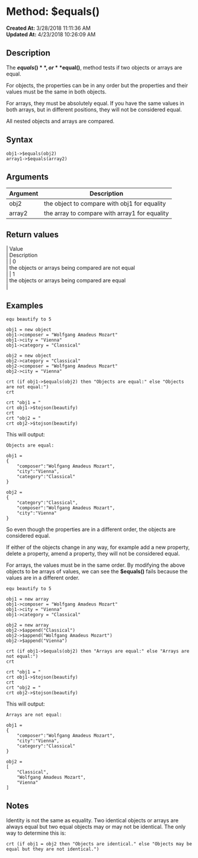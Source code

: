 # Method: $equals()

**Created At:** 3/28/2018 11:11:36 AM  
**Updated At:** 4/23/2018 10:26:09 AM  


## Description

The **$equals()**, or **$equal()**, method tests if two objects or arrays are equal.

For objects, the properties can be in any order but the properties and their values must be the same in both objects.

For arrays, they must be absolutely equal. If you have the same values in both arrays, but in different positions, they will not be considered equal.

All nested objects and arrays are compared.



## Syntax

```
obj1->$equals(obj2)
array1->$equals(array2) 
```



## Arguments




| Argument<br> | Description<br> |
| --- | --- |
| obj2<br> | the object to compare with obj1 for equality<br> |
| array2<br> | the array to compare with array1 for equality<br> |




## Return values




| Value<br> | Description<br> |
| 0<br> | the objects or arrays being compared are not equal<br> |
| 1<br> | the objects or arrays being compared are equal<br> |




## Examples

```
equ beautify to 5

obj1 = new object
obj1->composer = "Wolfgang Amadeus Mozart"
obj1->city = "Vienna"
obj1->category = "Classical"

obj2 = new object
obj2->category = "Classical"
obj2->composer = "Wolfgang Amadeus Mozart"
obj2->city = "Vienna"

crt (if obj1->$equals(obj2) then "Objects are equal:" else "Objects are not equal:")
crt

crt "obj1 = "
crt obj1->$tojson(beautify)
crt
crt "obj2 = "
crt obj2->$tojson(beautify)
```

This will output:

```
Objects are equal:

obj1 =
{
    "composer":"Wolfgang Amadeus Mozart",
    "city":"Vienna",
    "category":"Classical"
}

obj2 =
{
    "category":"Classical",
    "composer":"Wolfgang Amadeus Mozart",
    "city":"Vienna"
}
```

So even though the properties are in a different order, the objects are considered equal.

If either of the objects change in any way, for example add a new property, delete a property, amend a property, they will not be considered equal.



For arrays, the values must be in the same order. By modifying the above objects to be arrays of values, we can see the **$equals()** fails because the values are in a different order.

```
equ beautify to 5

obj1 = new array
obj1->composer = "Wolfgang Amadeus Mozart"
obj1->city = "Vienna"
obj1->category = "Classical"

obj2 = new array
obj2->$append("Classical")
obj2->$append("Wolfgang Amadeus Mozart")
obj2->$append("Vienna")

crt (if obj1->$equals(obj2) then "Arrays are equal:" else "Arrays are not equal:")
crt

crt "obj1 = "
crt obj1->$tojson(beautify)
crt
crt "obj2 = "
crt obj2->$tojson(beautify)
```

This will output:

```
Arrays are not equal:

obj1 =
{
    "composer":"Wolfgang Amadeus Mozart",
    "city":"Vienna",
    "category":"Classical"
}

obj2 =
[
    "Classical",
    "Wolfgang Amadeus Mozart",
    "Vienna"
]
```



## Notes

Identity is not the same as equality. Two identical objects or arrays are always equal but two equal objects may or may not be identical. The only way to determine this is:

```
crt (if obj1 = obj2 then "Objects are identical." else "Objects may be equal but they are not identical.")
```
